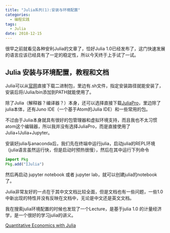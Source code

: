 ```yaml
---
title: "Julia系列(1):安装与环境配置"
categories:
  - 编程实践
tags:
  - Julia
date: 2018-12-15
---
```


很早之前就看见各种安利Julia的文章了，恰好Julia 1.0已经发布了，这门快速发展的语言应该已经具有了一定的稳定性，所以今天终于上手试了一试。

## Julia 安装与环境配置，教程和文档

Julia可以从[官网](https://julialang.org/)直接下载二进制包，里边有.sh文件，指定安装路径就能安装了，安装后将/Julia/bin添加到PATH就能使用了。

除了Julia（解释器？编译器？）本身，还可以选择直接下载[JuliaPro](https://juliacomputing.com/products/juliapro.html)，里边除了julia本体，还有Juno IDE（一个基于Atom的Julia IDE）和一些常用的包。

不过由于Julia本身就具有很好的包管理器和虚拟环境支持，而且我也不太习惯atom这个编辑器，所以我并没有选择JuliaPro，而是直接使用了Julia+IJulia+Jupyter。

安装好julia与anaconda后，我们先在终端中运行julia，启动julia的REPL环境（julia语言虽然运行快，但是启动时预热很慢），然后在其中运行下列命令

```julia
import Pkg
Pkg.add("IJulia")
```

然后再启动 jupyter notebook 或者 jupyter lab，就可以创建julia的notebook了。

Julia非常友好的一点在于其中文文档比较全面，但是文档也有一些问题，一些1.0中新出现的特性并没有反映在文档中，无论是中文还是英文文档。

我在搜索julia环境配置的时候也发现了一个Lecture，是基于julia 1.0 的计量经济学，是一个很好的学习julia的讲义。

[Quantitative Economics with Julia](https://lectures.quantecon.org/jl/)